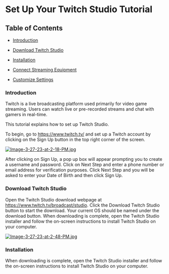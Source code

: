# Set Up Your Twitch Studio Tutorial

## Table of Contents
 
  * [Introduction](#Introduction)
  
  * [Download Twitch Studio](#download-twitch-studio)
  
  * [Installation](#installation)

  * [Connect Streaming Equipment](#connect-streaming-equipment)

  * [Customize Settings](#customize-settings)


### Introduction
Twitch is a live broadcasting platform used primarily for video game streaming. Users can watch live or pre-recorded streams and chat with gamers in real-time. 

This tutorial explains how to set up Twitch Studio. 

To begin, go to https://www.twitch.tv/ and set up a Twitch account by clicking on the Sign Up button in the top right corner of the screen. 

[![Image-3-27-23-at-2-18-PM.jpg](https://i.postimg.cc/1tNSLRzx/Image-3-27-23-at-2-18-PM.jpg)](https://postimg.cc/wyHnNpJF)

After clicking on Sign Up, a pop up box will appear prompting you to create a username and password. Click on Next Step and enter a phone number or email address for verification purposes. Click Next Step and you will be asked to enter your Date of Birth and then click Sign Up. 

### Download Twitch Studio
Open the Twitch Studio download webpage at https://www.twitch.tv/broadcast/studio. Click the Download Twitch Studio button to start the download. Your current OS should be named under the download button. When downloading is complete, open the Twitch Studio installer and follow the on-screen instructions to install Twitch Studio on your computer. 

[![Image-3-27-23-at-2-48-PM.jpg](https://i.postimg.cc/vT0pTDXS/Image-3-27-23-at-2-48-PM.jpg)](https://postimg.cc/Cnfv6h3j)

### Installation

When downloading is complete, open the Twitch Studio installer and follow the on-screen instructions to install Twitch Studio on your computer. 

